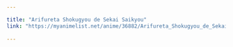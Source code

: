 ```yaml
---

title: "Arifureta Shokugyou de Sekai Saikyou"
link: "https://myanimelist.net/anime/36882/Arifureta_Shokugyou_de_Sekai_Saikyou"
 
---
```

